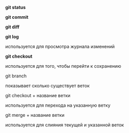 **git status**



**git commit**



**git diff**



**git log**

используется для просмотра журнала изменений

**git checkout**

используется для того, чтобы перейти к сохранению

git branch

показывает сколько существует веток

git checkout + название ветки

используется для перехода на указанную ветку

git merge + название ветки

используется для слияния текущей и указанной веток